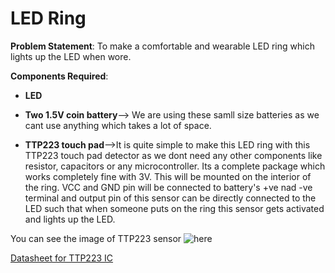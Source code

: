 # LED Ring
**Problem Statement**: To make a comfortable and wearable LED ring which lights up the LED when wore.

**Components Required**:
- **LED**
- **Two 1.5V coin battery**--> We are using these samll size batteries as we cant use anything which takes a lot of space.

- **TTP223 touch pad**-->It is quite simple to make this LED ring with this TTP223 touch pad detector as we dont need any other components like resistor, capacitors or any microcontroller. Its a complete package which works completely fine with 3V. This will be mounted on the interior of the ring. VCC and GND pin will be connected to battery's +ve nad -ve terminal and output pin of this sensor can be directly connected to the LED such that when someone puts on the ring this sensor gets activated and lights up the LED.


You can see the image of TTP223 sensor ![here](https://user-images.githubusercontent.com/64272528/81846188-52b93780-956f-11ea-9b1e-7911fe68a009.jpeg)

[ Datasheet for TTP223 IC ](https://github.com/kapilgarg7568/Electronic-Club-Mini-Task-3/files/4623677/TTP223.pdf)




